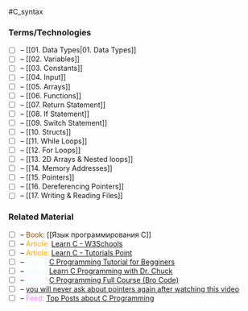 #C_syntax

### Terms/Technologies

- [ ] – [[01. Data Types|01. Data Types]]
- [ ] – [[02. Variables]]
- [ ] – [[03. Constants]]
- [ ] – [[04. Input]]
- [ ] – [[05. Arrays]]
- [ ] – [[06. Functions]]
- [ ] – [[07. Return Statement]]
- [ ] – [[08. If Statement]]
- [ ] – [[09. Switch Statement]]
- [ ] – [[10. Structs]]
- [ ] – [[11. While Loops]]
- [ ] – [[12. For Loops]]
- [ ] – [[13. 2D Arrays & Nested loops]]
- [ ] – [[14. Memory Addresses]]
- [ ] – [[15. Pointers]]
- [ ] – [[16. Dereferencing Pointers]]
- [ ] – [[17. Writing & Reading Files]]

### Related Material

- [ ] – <font color="#964B00"> Book: </font>[[Язык программирования C]]
- [ ] – <font color="orange"> Article: </font>[Learn C - W3Schools](https://www.w3schools.com/c/)
- [ ] – <font color="orange"> Article: </font>[Learn C - Tutorials Point](https://www.tutorialspoint.com/cprogramming/index.htm)
- [ ] – <font color="azure"> Video: </font>[C Programming Tutorial for Begginers](https://youtu.be/KJgsSFOSQv0?si=kNY8otEoDVl3qet1)
- [ ] – <font color="azure"> Video: </font>[Learn C Programming with Dr. Chuck](https://www.youtube.com/watch?v=j-_s8f5K30I)
- [ ] – <font color="azure"> Video: </font>[C Programming Full Course (Bro Code)](https://youtu.be/87SH2Cn0s9A)
- [ ] – [you will never ask about pointers again after watching this video](https://youtu.be/2ybLD6_2gKM?si=kknbz3PYPMov7WOs)
- [ ] – <font color="violet"> Feed: </font>[Top Posts about C Programming](https://app.daily.dev/tags/c?ref=roadmapsh)

